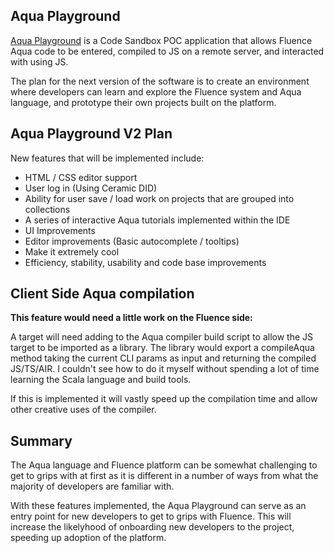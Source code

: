## Aqua Playground

[Aqua Playground](https://aqua-explore.web.app/) is a Code Sandbox POC application that allows Fluence Aqua code to be entered, compiled to JS on a remote server, 
and interacted with using JS.

The plan for the next version of the software is to create an environment where developers can learn and explore the Fluence system and Aqua language,
and prototype their own projects built on the platform.

## Aqua Playground V2 Plan

New features that will be implemented include:

* HTML / CSS editor support
* User log in (Using Ceramic DID)
* Ability for user save / load work on projects that are grouped into collections
* A series of interactive Aqua tutorials implemented within the IDE
* UI Improvements
* Editor improvements (Basic autocomplete / tooltips)
* Make it extremely cool
* Efficiency, stability, usability and code base improvements

## Client Side Aqua compilation

**This feature would need a little work on the Fluence side:**

A target will need adding to the Aqua compiler build script to allow the JS target to be imported as a library. The library would export a compileAqua 
method taking the current CLI params as input and returning the compiled JS/TS/AIR. I couldn't see how to do it myself without spending a 
lot of time learning the Scala language and build tools.

If this is implemented it will vastly speed up the compilation time and allow other creative uses of the compiler.

## Summary

The Aqua language and Fluence platform can be somewhat challenging to get to grips with at first as it is different in a number of ways from what the
majority of developers are familiar with.

With these features implemented, the Aqua Playground can serve as an entry point for new developers to get to grips with Fluence. This will increase the 
likelyhood of onboarding new developers to the project, speeding up adoption of the platform.

